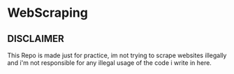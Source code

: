 # WebScraping
## DISCLAIMER
This Repo is made just for practice, im not trying to scrape websites illegally and i'm not responsible for any illegal usage of the code i write in here.
